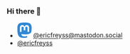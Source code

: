 ### Hi there 👋

<!--
**ericfreyss/ericfreyss** is a ✨ _special_ ✨ repository because its `README.md` (this file) appears on your GitHub profile.

Here are some ideas to get you started:

- 🔭 I’m currently working on ...
- 🌱 I’m currently learning ...
- 👯 I’m looking to collaborate on ...
- 🤔 I’m looking for help with ...
- 💬 Ask me about ...
- 📫 How to reach me: ...
- 😄 Pronouns: ...
- ⚡ Fun fact: ...
-->

<ul>
  <li><img width="32px" src="mastodon.social.svg"> <a rel="me" href="https://mastodon.social/ericfreyss">@ericfreyss@mastodon.social</a></li>
  <li><a href="https://twitter.com/ericfreyss">@ericfreyss</a></li>
</ul>
  
